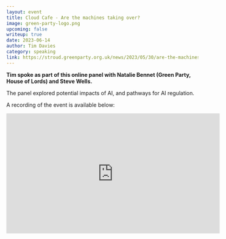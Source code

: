 ```yaml
---
layout: event
title: Cloud Cafe - Are the machines taking over?
image: green-party-logo.png
upcoming: false
writeup: true
date: 2023-06-14
author: Tim Davies
category: speaking
link: https://stroud.greenparty.org.uk/news/2023/05/30/are-the-machines-taking-over-join-our-june-cloud-cafe-to-find-out/
---
```


**Tim spoke as part of this online panel with Natalie Bennet (Green Party, House of Lords) and Steve Wells.**

The panel explored potential impacts of AI, and pathways for AI regulation. 

<!--more-->

A recording of the event is available below:

<iframe width="560" height="315" src="https://www.youtube-nocookie.com/embed/lWPaDAyx3MM" title="YouTube video player" frameborder="0" allow="accelerometer; autoplay; clipboard-write; encrypted-media; gyroscope; picture-in-picture; web-share" allowfullscreen></iframe>